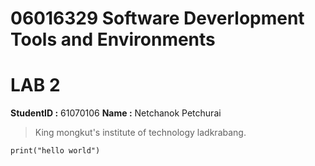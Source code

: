 # 06016329 Software Deverlopment Tools and Environments

# LAB 2 

**StudentID :** 61070106
**Name :** Netchanok Petchurai

> King mongkut's institute of technology ladkrabang.

```
print("hello world")
```
